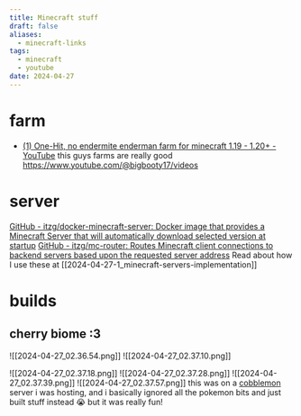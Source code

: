 ```yaml
---
title: Minecraft stuff
draft: false
aliases:
  - minecraft-links
tags:
  - minecraft
  - youtube
date: 2024-04-27
---
```

# farm

- [(1) One-Hit, no endermite enderman farm for minecraft 1.19 - 1.20+ - YouTube](https://www.youtube.com/watch?v=jn8C8uY3fHM)
this guys farms are really good https://www.youtube.com/@bigbooty17/videos

# server
[GitHub - itzg/docker-minecraft-server: Docker image that provides a Minecraft Server that will automatically download selected version at startup](https://github.com/itzg/docker-minecraft-server)
[GitHub - itzg/mc-router: Routes Minecraft client connections to backend servers based upon the requested server address](https://github.com/itzg/mc-router)
Read about how I use these at [[2024-04-27-1_minecraft-servers-implementation]]

# builds
## cherry biome :3
![[2024-04-27_02.36.54.png]]
![[2024-04-27_02.37.10.png]]

![[2024-04-27_02.37.18.png]]
![[2024-04-27_02.37.28.png]]
![[2024-04-27_02.37.39.png]]
![[2024-04-27_02.37.57.png]]
this was on a [cobblemon](https://cobblemon.com/en) server i was hosting, and i basically ignored all the pokemon bits and just built stuff instead 😭
but it was really fun!